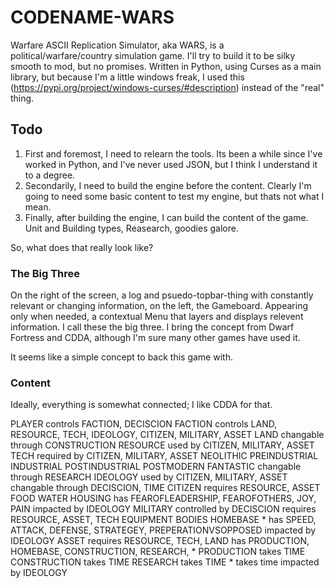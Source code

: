 # CODENAME-WARS
Warfare ASCII Replication Simulator, aka WARS, is a political/warfare/country simulation game. I'll try to build it to be silky smooth to mod, but no promises.
Written in Python, using Curses as a main library, but because I'm a little windows freak, I used this (https://pypi.org/project/windows-curses/#description) instead of the "real" thing.

## Todo

1. First and foremost, I need to relearn the tools. Its been a while since I've worked in Python, and I've never used JSON, but I think I understand it to a degree.
2. Secondarily, I need to build the engine before the content. Clearly I'm going to need some basic content to test my engine, but thats not what I mean.
3. Finally, after building the engine, I can build the content of the game. Unit and Building types, Reasearch, goodies galore.

So, what does that really look like?

### The Big Three

On the right of the screen, a log and psuedo-topbar-thing with constantly relevant or changing information, on the left, the Gameboard. Appearing only when needed, a contextual Menu that layers and displays relevent information. I call these the big three. I bring the concept from Dwarf Fortress and CDDA, although I'm sure many other games have used it.

It seems like a simple concept to back this game with.

### Content
Ideally, everything is somewhat connected; I like CDDA for that.

PLAYER controls FACTION, DECISCION
	FACTION controls LAND, RESOURCE, TECH, IDEOLOGY, CITIZEN, MILITARY, ASSET
		LAND
			changable through CONSTRUCTION
		RESOURCE
			used by CITIZEN, MILITARY, ASSET
		TECH
			required by CITIZEN, MILITARY, ASSET
				NEOLITHIC
				PREINDUSTRIAL
				INDUSTRIAL
				POSTINDUSTRIAL
				POSTMODERN
				FANTASTIC
			changable through RESEARCH
		IDEOLOGY
			used by CITIZEN, MILITARY, ASSET
			changable through DECISCION, TIME
		CITIZEN
			requires RESOURCE, ASSET
				FOOD
				WATER
				HOUSING
			has FEAROFLEADERSHIP, FEAROFOTHERS, JOY, PAIN
			impacted by IDEOLOGY
		MILITARY
			controlled by DECISCION
			requires RESOURCE, ASSET, TECH
				EQUIPMENT
				BODIES
				HOMEBASE
				*
			has SPEED, ATTACK, DEFENSE, STRATEGEY, PREPERATIONVSOPPOSED
			impacted by IDEOLOGY
		ASSET
			requires RESOURCE, TECH, LAND
			has PRODUCTION, HOMEBASE, CONSTRUCTION, RESEARCH, *
				PRODUCTION takes TIME
				CONSTRUCTION takes TIME
				RESEARCH takes TIME
				* takes time
			impacted by IDEOLOGY
			